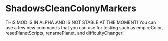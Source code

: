 # ShadowsCleanColonyMarkers
THIS MOD IS IN ALPHA AND IS NOT STABLE AT THE MOMENT! You can use a few new commands that you can use for testing such as empireColor, resetPlanetScripts, renamePlanet, and difficultyChanger!
